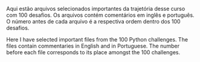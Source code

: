 Aqui estão arquivos selecionados importantes da trajetória desse curso com 100 desafios. Os arquivos contém comentários em inglês e português.
O número antes de cada arquivo é a respectiva ordem dentro dos 100 desafios.

Here I have selected important files from the 100 Python challenges. The files contain commentaries in English and in Portuguese.
The number before each file corresponds to its place amongst the 100 challenges.
